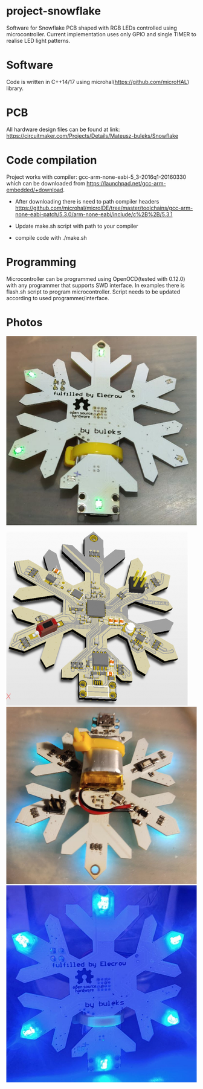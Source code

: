 # project-snowflake
Software for Snowflake PCB shaped with RGB LEDs controlled using microcontroller.
Current implementation uses only GPIO and single TIMER to realise LED light patterns.

# Software
Code is written in C++14/17 using microhal(https://github.com/microHAL) library.

# PCB
All hardware design files can be found at link: https://circuitmaker.com/Projects/Details/Mateusz-buleks/Snowflake

# Code compilation

Project works with compiler: gcc-arm-none-eabi-5_3-2016q1-20160330 which can be downloaded from https://launchpad.net/gcc-arm-embedded/+download.
- After downloading there is need to path compiler headers https://github.com/microhal/microIDE/tree/master/toolchains/gcc-arm-none-eabi-patch/5.3.0/arm-none-eabi/include/c%2B%2B/5.3.1

- Update make.sh script with path to your compiler
- compile code with ./make.sh

# Programming

Microcontroller can be programmed using OpenOCD(tested with 0.12.0) with any programmer that supports SWD interface.
In examples there is flash.sh script to program microcontroller. Script needs to be updated according to used programmer/interface.

# Photos

![](https://github.com/mztulip/snowflake_nrf51/blob/main/images/snowflake_front.jpg)

![](https://github.com/mztulip/snowflake_nrf51/blob/main/images/snowflake.png)
![](https://github.com/mztulip/snowflake_nrf51/blob/main/images/snowflake_back2.jpg)
![](https://github.com/mztulip/snowflake_nrf51/blob/main/images/snowflake_blue.jpg)
